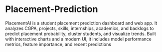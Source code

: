 # Placement-Prediction
PlacementAI is a student placement prediction dashboard and web app. It analyzes CGPA, projects, skills, internships, academics, and backlogs to predict placement probability, cluster students, and visualize trends. Built with interactive charts and a modern UI, it includes model performance metrics, feature importance, and recent predictions
